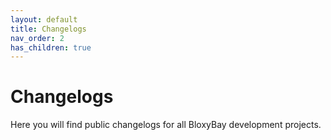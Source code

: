 ```yaml
---
layout: default
title: Changelogs
nav_order: 2
has_children: true
---
```


# Changelogs
Here you will find public changelogs for all BloxyBay development projects.
